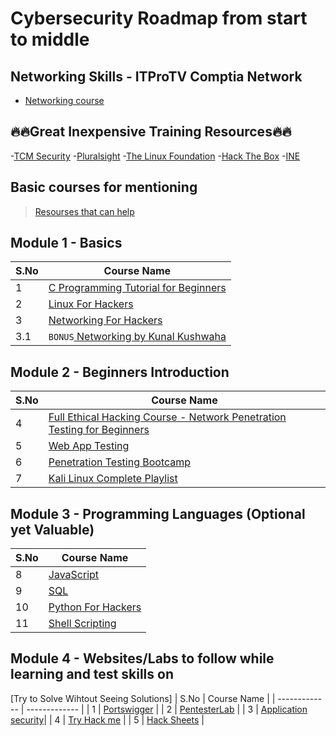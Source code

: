 # Cybersecurity Roadmap from start to middle 


## Networking Skills - ITProTV Comptia Network 
- [Networking course](https://mega.nz/folder/bm5UUZoS#qIswiU9nj_fxK-czHMMcsA)







## 🔥🔥Great Inexpensive Training Resources🔥🔥
-[TCM Security](https://itdad.info/TCM)
-[Pluralsight](https://itdad.info/Pluralsight)
-[The Linux Foundation](https://itdad.info/LearnLinux)
-[Hack The Box](https://itdad.info/HackTheBox)
-[INE](https://itdad.info/ine)


## Basic courses for mentioning
> [Resourses that can help](https://github.com/paulveillard/cybersecurity)
## Module 1 - Basics

| S.No          | Course Name   |
| ------------- | ------------- |
| 1        | [C Programming Tutorial for Beginners](https://www.youtube.com/watch?v=KJgsSFOSQv0)|
| 2         | [Linux For Hackers](https://www.youtube.com/watch?v=1hvVcEhcbLM)         |
| 3         | [Networking For Hackers](https://www.youtube.com/playlist?list=PLLKT__MCUeiyUKmYaakznsZeU4lZYwt_j)         |
| 3.1         | `BONUS`[ Networking by Kunal Kushwaha](https://youtu.be/IPvYjXCsTg8)         |

## Module 2 - Beginners Introduction

| S.No          | Course Name   |
| ------------- | ------------- |
| 4       | [Full Ethical Hacking Course - Network Penetration Testing for Beginners](https://www.youtube.com/watch?v=3Kq1MIfTWCE)|
| 5         | [Web App Testing](https://www.youtube.com/playlist?list=PLLKT__MCUeixCoi2jtP2Jj8nZzM4MOzBL)         |
| 6         | [Penetration Testing Bootcamp](https://www.youtube.com/playlist?list=PLBf0hzazHTGOepimcP15eS6Y-aR4m6ql3)         |
| 7         | [Kali Linux Complete Playlist](https://www.youtube.com/playlist?list=PLYmlEoSHldN7HJapyiQ8kFLUsk_a7EjCw)    |

## Module 3 - Programming Languages (Optional yet Valuable)

| S.No          | Course Name   |
| ------------- | ------------- |
| 8       | [JavaScript](https://www.youtube.com/watch?v=PkZNo7MFNFg)         |
| 9       | [SQL](https://youtu.be/5OdVJbNCSso)         |
| 10         | [Python For Hackers](https://www.youtube.com/playlist?list=PLBf0hzazHTGM_dncTqO9l-0zUQYP0nNPU)|
| 11         | [Shell Scripting](https://www.youtube.com/playlist?list=PLBf0hzazHTGMJzHon4YXGscxUvsFpxrZT)

## Module 4 - Websites/Labs to follow while learning and test skills on

[Try to Solve Wihtout Seeing Solutions]
| S.No          | Course Name   |
| ------------- | ------------- |
| 1       | [Portswigger](https://portswigger.net/web-security/learning-path)         |
| 2       | [PentesterLab](https://pentesterlab.com/exercises)         |
| 3         | [Application security](https://application.security/)|
| 4         | [Try Hack me](https://tryhackme.com/) |
| 5         | [Hack Sheets](https://hacksheets.in/) |

